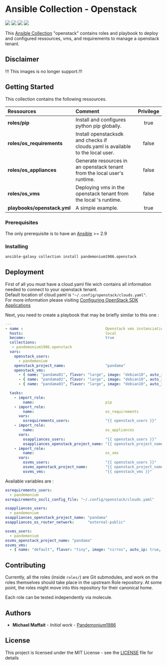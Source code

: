 # Ansible Collection - Openstack

![](https://img.shields.io/github/release/Pandemonium1986/ansible-collection-openstack.svg)
![](https://img.shields.io/github/repo-size/Pandemonium1986/ansible-collection-openstack.svg)
![](https://img.shields.io/github/release-date/Pandemonium1986/ansible-collection-openstack.svg)
![](https://img.shields.io/github/license/Pandemonium1986/ansible-collection-openstack.svg)

This [Ansible Collection](https://docs.ansible.com/ansible/latest/user_guide/collections_using.html) "openstack" contains roles and playbook to deploy and configured ressources, vms, and requirements to manage a openstack tenant.

## Disclaimer

!!! This images is no longer support.!!!

## Getting Started

This collection contains the following ressources.

| Ressources                  | Comment                                                                        | Privilege |
| :-------------------------- | :----------------------------------------------------------------------------- | :-------: |
| **roles/pip**               | Install and configures python pip globally.                                    |    true   |
| **roles/os_requirements**   | Install openstacksdk and checks if clouds.yaml is available to the local user. |   false   |
| **roles/os_appliances**     | Generate resources in an openstack tenant from the local user's runtime.       |   false   |
| **roles/os_vms**            | Deploying vms in the openstack tenant from the local 's runtime.               |   false   |
| **playbooks/openstack.yml** | A simple example.                                                              |    true   |

### Prerequisites

The only prerequisite is to have an [Ansible](https://docs.ansible.com/ansible/latest/installation_guide/index.html) >= 2.9

### Installing

```sh
ansible-galaxy collection install pandemonium1986.openstack
```

## Deployment

First of all you must have a cloud.yaml file wich contains all information needed to connect to your openstack tenant.  
Default location of cloud.yaml is `"~/.config/openstack/clouds.yaml"`.  
For more information please visiting [Configuring OpenStack SDK Applications](https://docs.openstack.org/openstacksdk/latest/user/config/configuration.html)  

Next, you need to create a playbook that may be briefly similar to this one :

```yaml
---
- name :                                     Openstack vms instanciation
  hosts:                                     local
  become:                                    true
  collections:
   - pandemonium1986.openstack
  vars:
    openstack_users:
      - pandemonium
    openstack_project_name:                  "pandama"
    openstack_vms:
      - { name: "pandama01", flavor: "large", image: "debian10", auto_ip: true, delete_fip: true, volume_size: 30 }
      - { name: "pandama02", flavor: "large", image: "debian10", auto_ip: true, delete_fip: true, volume_size: 30 }
      - { name: "pandama03", flavor: "large", image: "debian10", auto_ip: true, delete_fip: true, volume_size: 30 }

  tasks:
    - import_role:
        name:                                pip
    - import_role:
        name:                                os_requirements
      vars:
        osrequirements_users:                "{{ openstack_users }}"
    - import_role:
        name:                                os_appliances
      vars:
        osappliances_users:                  "{{ openstack_users }}"
        osappliances_openstack_project_name: "{{ openstack_project_name }}"
    - import_role:
        name:                                os_vms
      vars:
        osvms_users:                         "{{ openstack_users }}"
        osvms_openstack_project_name:        "{{ openstack_project_name }}"
        osvms_vms:                           "{{ openstack_vms }}"
```

Available variables are :

```yaml
osrequirements_users:
  - pandemonium
osrequirements_oscli_config_file: "~/.config/openstack/clouds.yaml"

osappliances_users:
  - pandemonium
osappliances_openstack_project_name: "pandama"
osappliances_os_router_network:      "external-public"

osvms_users:
  - pandemonium
osvms_openstack_project_name: "pandama"
osvms_vms:
  - { name: "default", flavor: "tiny", image: "cirros", auto_ip: true, delete_fip: true, volume_size: 10 }  
```

## Contributing

Currently, all the roles (inside `roles/`) are Git submodules, and work on the roles themselves should take place in the upstream Role repository. At some point, the roles might move into this repository for their canonical home.

Each role can be tested independently via molecule.  

## Authors

- **Michael Maffait** - _Initial work_ - [Pandemonium1986](https://github.com/Pandemonium1986)

## License

This project is licensed under the MIT License - see the [LICENSE](./LICENSE) file for details
